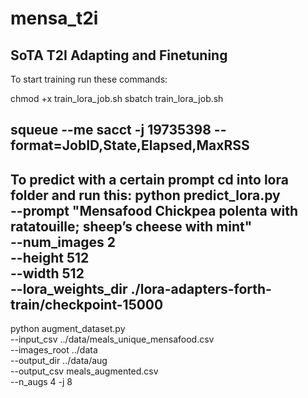 # mensa_t2i
SoTA T2I Adapting and Finetuning
--------------------------------------------------------------------------------------------------------------------
To start training run these commands:

chmod +x train_lora_job.sh
sbatch train_lora_job.sh


squeue --me
sacct -j 19735398 --format=JobID,State,Elapsed,MaxRSS
--------------------------------------------------------------------------------------------------------------------
To predict with a certain prompt cd into lora folder and run this:
python predict_lora.py \
  --prompt "Mensafood Chickpea polenta with ratatouille; sheep’s cheese with mint" \
  --num_images 2 \
  --height 512 \
  --width 512 \
  --lora_weights_dir ./lora-adapters-forth-train/checkpoint-15000
--------------------------------------------------------------------------------------------------------------------
python augment_dataset.py \
    --input_csv  ../data/meals_unique_mensafood.csv \
    --images_root ../data \
    --output_dir ../data/aug \
    --output_csv  meals_augmented.csv \
    --n_augs 4 -j 8

